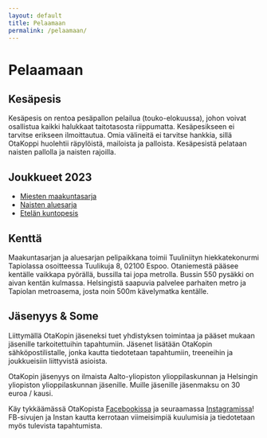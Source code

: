 ```yaml
---
layout: default
title: Pelaamaan
permalink: /pelaamaan/
---
```

# Pelaamaan

## Kesäpesis

Kesäpesis on rentoa pesäpallon pelailua (touko-elokuussa), johon
voivat osallistua kaikki halukkaat taitotasosta riippumatta.
Kesäpesikseen ei tarvitse erikseen ilmoittautua. Omia välineitä ei
tarvitse hankkia, sillä OtaKoppi huolehtii räpylöistä, mailoista
ja palloista. Kesäpesistä pelataan naisten pallolla ja
naisten rajoilla.

## Joukkueet 2023

* [Miesten maakuntasarja](https://www.pesistulokset.fi/joukkue/otakoppi/9927)
* [Naisten aluesarja](https://www.pesistulokset.fi/joukkue/otakoppi/10936)
* [Etelän kuntopesis](https://www.pesistulokset.fi/joukkue/1/11902)

## Kenttä

Maakuntasarjan ja aluesarjan pelipaikkana toimii Tuuliniityn hiekkatekonurmi Tapiolassa osoitteessa Tuulikuja 8, 02100 Espoo. Otaniemestä pääsee kentälle vaikkapa pyörällä, bussilla tai jopa metrolla. Bussin 550 pysäkki on aivan kentän kulmassa. Helsingistä saapuvia palvelee parhaiten metro ja Tapiolan metroasema, josta noin 500m kävelymatka kentälle.

## Jäsenyys & Some
Liittymällä OtaKopin jäseneksi tuet yhdistyksen toimintaa ja pääset mukaan jäsenille tarkoitettuihin tapahtumiin. Jäsenet lisätään OtaKopin sähköpostilistalle, jonka kautta tiedotetaan tapahtumiin, treeneihin ja joukkueisiin liittyvistä asioista.

OtaKopin jäsenyys on ilmaista Aalto-yliopiston ylioppilaskunnan ja Helsingin yliopiston ylioppilaskunnan jäsenille. Muille jäsenille jäsenmaksu on 30 euroa / kausi.

Käy tykkäämässä OtaKopista [Facebookissa](https://www.facebook.com/otakoppi/) ja seuraamassa [Instagramissa](https://www.instagram.com/otakoppi_official/)!
FB-sivujen ja Instan kautta kerrotaan viimeisimpiä kuulumisia ja tiedotetaan myös tulevista tapahtumista.
